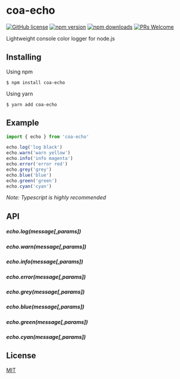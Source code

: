 # coa-echo

[![GitHub license](https://img.shields.io/badge/license-MIT-green.svg?style=flat-square)](LICENSE)
[![npm version](https://img.shields.io/npm/v/coa-echo.svg?style=flat-square)](https://www.npmjs.org/package/coa-echo)
[![npm downloads](https://img.shields.io/npm/dm/coa-echo.svg?style=flat-square)](http://npm-stat.com/charts.html?package=coa-echo)
[![PRs Welcome](https://img.shields.io/badge/PRs-welcome-brightgreen.svg?style=flat-square)](https://github.com/coajs/coa-echo/pulls)

Lightweight console color logger for node.js

## Installing

Using npm

```shell script
$ npm install coa-echo
```

Using yarn

```shell script
$ yarn add coa-echo
```

## Example

```typescript
import { echo } from 'coa-echo'

echo.log('log black')
echo.warn('warn yellow')
echo.info('info magenta')
echo.error('error red')
echo.grey('grey')
echo.blue('blue')
echo.green('green')
echo.cyan('cyan')
```

_Note: Typescript is highly recommended_

## API

##### echo.log(message[,params])

##### echo.warn(message[,params])

##### echo.info(message[,params])

##### echo.error(message[,params])

##### echo.grey(message[,params])

##### echo.blue(message[,params])

##### echo.green(message[,params])

##### echo.cyan(message[,params])

## License

[MIT](LICENSE)
